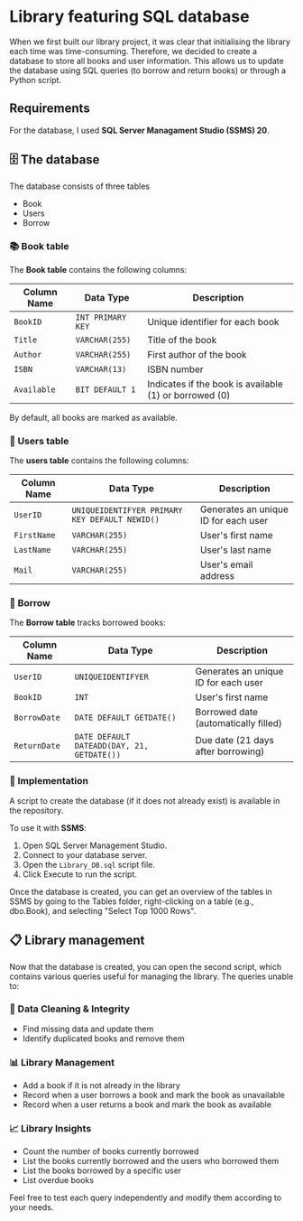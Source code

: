 # Library featuring SQL database

When we first built our library project, it was clear that initialising the library each time was time-consuming. Therefore, we decided to create a database to store all books and user information. This allows us to update the database using SQL queries (to borrow and return books) or through a Python script.

## Requirements
For the database, I used **SQL Server Managament Studio (SSMS) 20**.

## :file_cabinet: The database

The database consists of three tables
- Book
- Users
- Borrow

### :books: Book table

The **Book table** contains the following columns:

| Column Name | Data Type | Description |
| --- | --- | --- |
| `BookID` | `INT PRIMARY KEY` | Unique identifier for each book |
| `Title` | `VARCHAR(255)` | Title of the book |
| `Author` | `VARCHAR(255)` | First author of the book |
| `ISBN` | `VARCHAR(13)` | ISBN number |
| `Available` | `BIT DEFAULT 1` | Indicates if the book is available (1) or borrowed (0) |

By default, all books are marked as available.

### :bust_in_silhouette: Users table

The **users table** contains the following columns:

| Column Name | Data Type | Description |
| --- | --- | --- |
| `UserID` | `UNIQUEIDENTIFYER PRIMARY KEY DEFAULT NEWID()` | Generates an unique ID for each user |
| `FirstName` | `VARCHAR(255)` | User's first name |
| `LastName` | `VARCHAR(255)` | User's last name |
| `Mail` | `VARCHAR(255)` | User's email address |

### :bookmark: Borrow

The **Borrow table** tracks borrowed books:

| Column Name | Data Type | Description |
| --- | --- | --- |
| `UserID` | `UNIQUEIDENTIFYER` | Generates an unique ID for each user |
| `BookID` | `INT` | User's first name |
| `BorrowDate` | `DATE DEFAULT GETDATE()` | Borrowed date (automatically filled) |
| `ReturnDate` | `DATE DEFAULT DATEADD(DAY, 21, GETDATE())` | Due date (21 days after borrowing) |

### :hammer: Implementation

A script to create the database (if it does not already exist) is available in the repository.

To use it with **SSMS**:

1. Open SQL Server Management Studio.
2. Connect to your database server.
3. Open the `Library_DB.sql` script file.
4. Click Execute to run the script.

Once the database is created, you can get an overview of the tables in SSMS by going to the Tables folder, right-clicking on a table (e.g., dbo.Book), and selecting "Select Top 1000 Rows".

## :clipboard: Library management

Now that the database is created, you can open the second script, which contains various queries useful for managing the library. The queries unable to:

### :broom: Data Cleaning & Integrity
- Find missing data and update them
- Identify duplicated books and remove them

### :bar_chart: Library Management
- Add a book if it is not already in the library
- Record when a user borrows a book and mark the book as unavailable
- Record when a user returns a book and mark the book as available

### :chart_with_upwards_trend: Library Insights
- Count the number of books currently borrowed
- List the books currently borrowed and the users who borrowed them
- List the books borrowed by a specific user
- List overdue books

Feel free to test each query independently and modify them according to your needs.